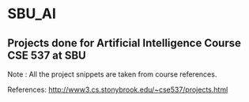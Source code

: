 # SBU_AI
## Projects done for Artificial Intelligence Course CSE 537 at SBU

Note : All the project snippets are taken from course references.

References:
http://www3.cs.stonybrook.edu/~cse537/projects.html

